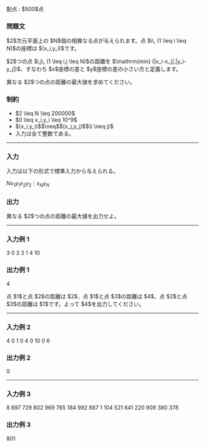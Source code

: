 
<div>

<span>

<span>

<p>
配点 : $500$点
</p>

<div>

<section>

### **問題文**

<p>
$2$次元平面上の $N$個の相異なる点が与えられます。点 $i\, (1 \leq i \leq N)$の座標は $(x_i,y_i)$です。
</p>

<p>
$2$つの点 $i,j\, (1 \leq i,j \leq N)$の距離を $\mathrm{min} (|x_i-x_j|,|y_i-y_j|)$、すなわち $x$座標の差と $y$座標の差の小さい方と定義します。
</p>

<p>
異なる $2$つの点の距離の最大値を求めてください。
</p>

</section>

</div>

<div>

<section>

### **制約**

<ul>

<li>
$2 \leq N \leq 200000$
</li>

<li>
$0 \leq x_i,y_i \leq 10^9$
</li>

<li>
$(x_i,y_i)$$\neq$$(x_j,y_j)$$(i \neq j)$
</li>

<li>
入力は全て整数である。
</li>

</ul>

</section>

</div>

---

<div>

<div>

<section>

### **入力**

<p>
入力は以下の形式で標準入力から与えられる。
</p>

<div>

$N$$x_1$$y_1$$x_2$$y_2$$\vdots$$x_N$$y_N$
</div>

</section>

</div>

<div>

<section>

### **出力**

<p>
異なる $2$つの点の距離の最大値を出力せよ。
</p>

</section>

</div>

</div>

---

<div>

<section>

### **入力例 1**

<div>

3
0 3
3 1
4 10

</div>

</section>

</div>

<div>

<section>

### **出力例 1**

<div>

4

</div>

<p>
点 $1$と点 $2$の距離は $2$、点 $1$と点 $3$の距離は $4$、点 $2$と点 $3$の距離は $1$です。よって $4$を出力してください。
</p>

</section>

</div>

---

<div>

<section>

### **入力例 2**

<div>

4
0 1
0 4
0 10
0 6

</div>

</section>

</div>

<div>

<section>

### **出力例 2**

<div>

0

</div>

</section>

</div>

---

<div>

<section>

### **入力例 3**

<div>

8
897 729
802 969
765 184
992 887
1 104
521 641
220 909
380 378

</div>

</section>

</div>

<div>

<section>

### **出力例 3**

<div>

801

</div>

</section>

</div>

</span>

</span>

</div>
